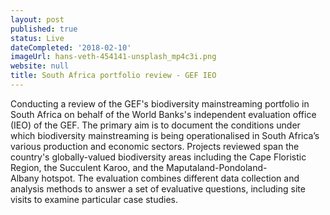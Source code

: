 ```yaml
---
layout: post
published: true
status: Live
dateCompleted: '2018-02-10'
imageUrl: hans-veth-454141-unsplash_mp4c3i.png
website: null
title: South Africa portfolio review - GEF IEO
---
```


Conducting a review of the GEF's biodiversity mainstreaming portfolio in South Africa on behalf of the World Banks's independent evaluation office (IEO) of the GEF. The primary aim is to document the conditions under which biodiversity mainstreaming is being operationalised in South Africa’s various production and economic sectors. Projects reviewed span the country's globally-valued biodiversity areas including the Cape Floristic Region, the Succulent Karoo, and the Maputaland-Pondoland-Albany hotspot. The evaluation combines different data collection and analysis methods to answer a set of evaluative questions, including site visits to examine particular case studies. 